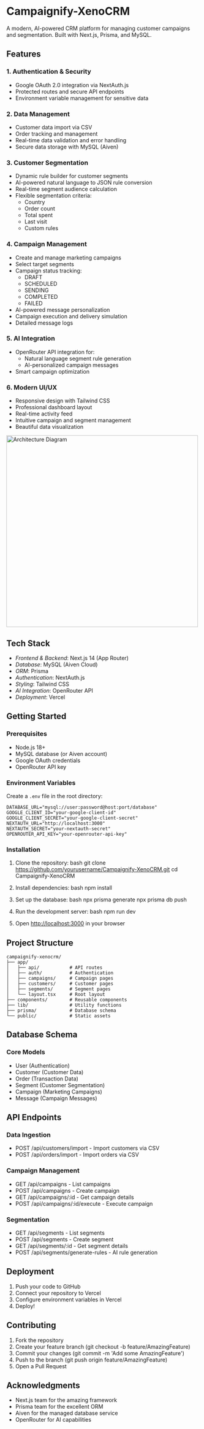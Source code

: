 # Campaignify-XenoCRM

A modern, AI-powered CRM platform for managing customer campaigns and segmentation. Built with Next.js, Prisma, and MySQL.

## Features

### 1. Authentication & Security
- Google OAuth 2.0 integration via NextAuth.js
- Protected routes and secure API endpoints
- Environment variable management for sensitive data

### 2. Data Management
- Customer data import via CSV
- Order tracking and management
- Real-time data validation and error handling
- Secure data storage with MySQL (Aiven)

### 3. Customer Segmentation
- Dynamic rule builder for customer segments
- AI-powered natural language to JSON rule conversion
- Real-time segment audience calculation
- Flexible segmentation criteria:
  - Country
  - Order count
  - Total spent
  - Last visit
  - Custom rules

### 4. Campaign Management
- Create and manage marketing campaigns
- Select target segments
- Campaign status tracking:
  - DRAFT
  - SCHEDULED
  - SENDING
  - COMPLETED
  - FAILED
- AI-powered message personalization
- Campaign execution and delivery simulation
- Detailed message logs

### 5. AI Integration
- OpenRouter API integration for:
  - Natural language segment rule generation
  - AI-personalized campaign messages
- Smart campaign optimization

### 6. Modern UI/UX
- Responsive design with Tailwind CSS
- Professional dashboard layout
- Real-time activity feed
- Intuitive campaign and segment management
- Beautiful data visualization

<img src="https://github.com/user-attachments/assets/2ae500e7-db30-4455-aa30-12786403f0d2" alt="Architecture Diagram" width="500"/>


## Tech Stack

- *Frontend & Backend*: Next.js 14 (App Router)
- *Database*: MySQL (Aiven Cloud)
- *ORM*: Prisma
- *Authentication*: NextAuth.js
- *Styling*: Tailwind CSS
- *AI Integration*: OpenRouter API
- *Deployment*: Vercel

## Getting Started

### Prerequisites
- Node.js 18+
- MySQL database (or Aiven account)
- Google OAuth credentials
- OpenRouter API key

### Environment Variables

Create a `.env` file in the root directory:

```env
DATABASE_URL="mysql://user:password@host:port/database"
GOOGLE_CLIENT_ID="your-google-client-id"
GOOGLE_CLIENT_SECRET="your-google-client-secret"
NEXTAUTH_URL="http://localhost:3000"
NEXTAUTH_SECRET="your-nextauth-secret"
OPENROUTER_API_KEY="your-openrouter-api-key"
```


### Installation

1. Clone the repository:
bash
git clone https://github.com/yourusername/Campaignify-XenoCRM.git
cd Campaignify-XenoCRM


2. Install dependencies:
bash
npm install


3. Set up the database:
bash
npx prisma generate
npx prisma db push


4. Run the development server:
bash
npm run dev


5. Open [http://localhost:3000](http://localhost:3000) in your browser


## Project Structure

```text
campaignify-xenocrm/
├── app/
│   ├── api/           # API routes
│   ├── auth/          # Authentication
│   ├── campaigns/     # Campaign pages
│   ├── customers/     # Customer pages
│   ├── segments/      # Segment pages
│   └── layout.tsx     # Root layout
├── components/        # Reusable components
├── lib/               # Utility functions
├── prisma/            # Database schema
└── public/            # Static assets
```


## Database Schema

### Core Models
- User (Authentication)
- Customer (Customer Data)
- Order (Transaction Data)
- Segment (Customer Segmentation)
- Campaign (Marketing Campaigns)
- Message (Campaign Messages)

## API Endpoints

### Data Ingestion
- POST /api/customers/import - Import customers via CSV
- POST /api/orders/import - Import orders via CSV

### Campaign Management
- GET /api/campaigns - List campaigns
- POST /api/campaigns - Create campaign
- GET /api/campaigns/:id - Get campaign details
- POST /api/campaigns/:id/execute - Execute campaign

### Segmentation
- GET /api/segments - List segments
- POST /api/segments - Create segment
- GET /api/segments/:id - Get segment details
- POST /api/segments/generate-rules - AI rule generation

## Deployment

1. Push your code to GitHub
2. Connect your repository to Vercel
3. Configure environment variables in Vercel
4. Deploy!

## Contributing

1. Fork the repository
2. Create your feature branch (git checkout -b feature/AmazingFeature)
3. Commit your changes (git commit -m 'Add some AmazingFeature')
4. Push to the branch (git push origin feature/AmazingFeature)
5. Open a Pull Request

## Acknowledgments

- Next.js team for the amazing framework
- Prisma team for the excellent ORM
- Aiven for the managed database service
- OpenRouter for AI capabilities
